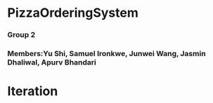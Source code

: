 # PizzaOrderingSystem
### Group 2
### Members:Yu Shi, Samuel Ironkwe, Junwei Wang, Jasmin Dhaliwal, Apurv Bhandari

# Iteration








